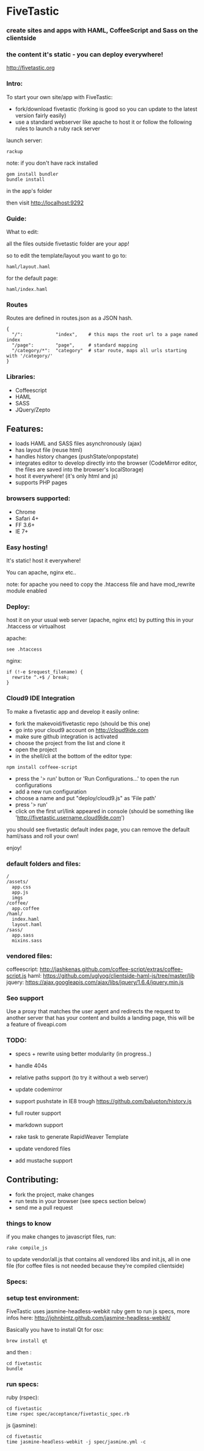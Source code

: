 # FiveTastic
### create sites and apps with HAML, CoffeeScript and Sass on the clientside
### the content it's static - you can deploy everywhere!

http://fivetastic.org


### Intro:

To start your own site/app with FiveTastic:

- fork/download fivetastic (forking is good so you can update to the latest version fairly easily)
- use a standard webserver like apache to host it or follow the following rules to launch a ruby rack server

launch server:

    rackup

note: if you don't have rack installed

    gem install bundler
    bundle install

in the app's folder

then visit <http://localhost:9292>


### Guide:

What to edit:

all the files outside fivetastic folder are your app!

so to edit the template/layout you want to go to:

    haml/layout.haml

for the default page:

    haml/index.haml


### Routes

Routes are defined in routes.json as a JSON hash.

    {
      "/":            "index",    # this maps the root url to a page named index
      "/page":        "page",     # standard mapping
      "/category/*":  "category"  # star route, maps all urls starting with '/category/'
    }


### Libraries:

- Coffeescript
- HAML
- SASS
- JQuery/Zepto


## Features:
- loads HAML and SASS files asynchronously (ajax)
- has layout file (reuse html)
- handles history changes (pushState/onpopstate)
- integrates editor to develop directly into the browser (CodeMirror editor, the files are saved into the browser's localStorage)
- host it everywhere! (it's only html and js)
- supports PHP pages

### browsers supported:

- Chrome
- Safari 4+
- FF 3.6+
- IE 7+

### Easy hosting!

It's static! host it everywhere!

You can apache, nginx etc..

note: for apache you need to copy the .htaccess file and have mod_rewrite module enabled


### Deploy:

host it on your usual web server (apache, nginx etc) by putting this in your .htaccess or virtualhost

apache:

    see .htaccess

nginx:

    if (!-e $request_filename) {
      rewrite ^.+$ / break;
    }


### Cloud9 IDE Integration

To make a fivetastic app and develop it easily online:

- fork the makevoid/fivetastic repo (should be this one)
- go into your cloud9 account on http://cloud9ide.com
- make sure github integration is activated
- choose the project from the list and clone it
- open the project
- in the shell/cli at the bottom of the editor type:

>

    npm install coffeee-script

- press the '> run' button or 'Run Configurations...' to open the run configurations
- add a new run configuration
- choose a name and put "deploy/cloud9.js" as 'File path'
- press '> run'
- click on the first url/link appeared in console (should be something like 'http://fivetastic.username.cloud9ide.com')

you should see fivetastic default index page, you can remove the default haml/sass and roll your own!

enjoy!


### default folders and files:

    /
    /assets/
      app.css
      app.js
      imgs
    /coffee/
      app.coffee
    /haml/
      index.haml
      layout.haml
    /sass/
      app.sass
      mixins.sass


### vendored files:

coffeescript: http://jashkenas.github.com/coffee-script/extras/coffee-script.js
haml: https://github.com/uglyog/clientside-haml-js/tree/master/lib
jquery: https://ajax.googleapis.com/ajax/libs/jquery/1.6.4/jquery.min.js


### Seo support

Use a proxy that matches the user agent and redirects the request to another server that has your content and builds a landing page, this will be a feature of fiveapi.com


### TODO:

- specs + rewrite using better modularity (in progress..)

- handle 404s

- relative paths support (to try it without a web server)

- update codemirror
- support pushstate in IE8 trough https://github.com/balupton/history.js

- full router support
- markdown support
- rake task to generate RapidWeaver Template
- update vendored files
- add mustache support


## Contributing:

- fork the project, make changes
- run tests in your browser (see specs section below)
- send me a pull request


### things to know

if you make changes to javascript files, run:

    rake compile_js

to update vendor/all.js that contains all vendored libs and init.js, all in one file
(for coffee files is not needed because they're compiled clientside)


### Specs:

### setup test environment:

FiveTastic uses jasmine-headless-webkit ruby gem to run js specs, more infos here: http://johnbintz.github.com/jasmine-headless-webkit/

Basically you have to install Qt
for osx:

    brew install qt

and then :

    cd fivetastic
    bundle


### run specs:

ruby (rspec):

    cd fivetastic
    time rspec spec/acceptance/fivetastic_spec.rb


js (jasmine):

    cd fivetastic
    time jasmine-headless-webkit -j spec/jasmine.yml -c
